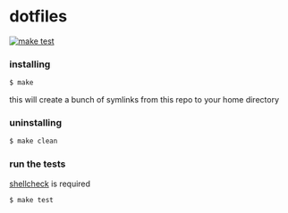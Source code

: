 # dotfiles

[![make test](https://github.com/shinomineko/dotfiles/actions/workflows/make-test.yml/badge.svg)](https://github.com/shinomineko/dotfiles/actions/workflows/make-test.yml)

### installing

```bash
$ make
```

this will create a bunch of symlinks from this repo to your home directory

### uninstalling

```bash
$ make clean
```

### run the tests

[shellcheck](https://github.com/koalaman/shellcheck) is required

```bash
$ make test
```
